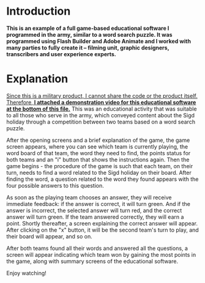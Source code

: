 # Introduction
<b>This is an example of a full game-based educational software I programmed in the army, similar to a word search puzzle.
It was programmed using Flash Builder and Adobe Animate and I worked with many parties to fully create it – filming unit, graphic designers, transcribers and user experience experts.</b>

# Explanation
<ins>Since this is a military product, I cannot share the code or the product itself. Therefore,<b> I attached a demonstration video for this educational software at the bottom of this file.</b></ins>
This was an educational activity that was suitable to all those who serve in the army, which conveyed content about the Sigd holiday through a competition between two teams based on a word search puzzle. 

After the opening screens and a brief explanation of the game, the game screen appears, where you can see which team is currently playing, the word board of that team, the word they need to find, the points status for both teams and an "i" button that shows the instructions again.
Then the game begins - the procedure of the game is such that each team, on their turn, needs to find a word related to the Sigd holiday on their board. After finding the word, a question related to the word they found appears with the four possible answers to this question.

As soon as the playing team chooses an answer, they will receive immediate feedback: if the answer is correct, it will turn green. And if the answer is incorrect, the selected answer will turn red, and the correct answer will turn green. If the team answered correctly, they will earn a point.
Shortly thereafter, a screen explaining the correct answer will appear. After clicking on the "x" button, it will be the second team's turn to play, and their board will appear, and so on.

After both teams found all their words and answered all the questions, a screen will appear indicating which team won by gaining the most points in the game, along with summary screens of the educational software.

Enjoy watching!
<br><br>
